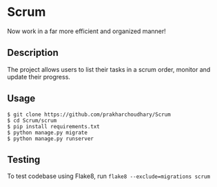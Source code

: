 # Scrum

Now work in a far more efficient and organized manner! 

## Description

The project allows users to list their tasks in a scrum order, monitor and update their progress.

## Usage

```
$ git clone https://github.com/prakharchoudhary/Scrum
$ cd Scrum/scrum
$ pip install requirements.txt
$ python manage.py migrate
$ python manage.py runserver
```

## Testing

To test codebase using Flake8, run `flake8 --exclude=migrations scrum`
